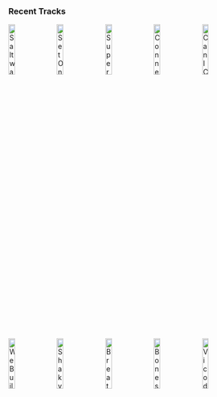 ### Recent Tracks
[<img src='https://lastfm.freetls.fastly.net/i/u/300x300/c745bb5ab977b1e7c9f53272b4c1bd8e.png' width='16%' height='16%' alt='Saltwater'>](https://www.last.fm/music/geowulf/_/saltwater)&nbsp;&nbsp;&nbsp;&nbsp;[<img src='https://lastfm.freetls.fastly.net/i/u/300x300/7e1744ebfbaec90ee42473fb2b00307f.png' width='16%' height='16%' alt='Set On Fire'>](https://www.last.fm/music/magic%2bgiant/_/set%2bon%2bfire)&nbsp;&nbsp;&nbsp;&nbsp;[<img src='https://lastfm.freetls.fastly.net/i/u/300x300/7f3804c219f2a87254e0c7698faced78.png' width='16%' height='16%' alt='Superposition'>](https://www.last.fm/music/young%2bthe%2bgiant/_/superposition)&nbsp;&nbsp;&nbsp;&nbsp;[<img src='https://lastfm.freetls.fastly.net/i/u/300x300/44f9223f6152d9b095096cfeb9dc3bbe.png' width='16%' height='16%' alt='Connection'>](https://www.last.fm/music/onerepublic/_/connection)&nbsp;&nbsp;&nbsp;&nbsp;[<img src='https://lastfm.freetls.fastly.net/i/u/300x300/cad2d300376ed1e482123ca2bcadb0a3.png' width='16%' height='16%' alt='Can I Call You Tonight?'>](https://www.last.fm/music/dayglow/_/can%2bi%2bcall%2byou%2btonight%253f)&nbsp;&nbsp;&nbsp;&nbsp;<br>[<img src='https://lastfm.freetls.fastly.net/i/u/300x300/e62bbd0522a80cb1cdcd929904f0ef73.png' width='16%' height='16%' alt='We Built This City'>](https://www.last.fm/music/starship/_/we%2bbuilt%2bthis%2bcity)&nbsp;&nbsp;&nbsp;&nbsp;[<img src='https://lastfm.freetls.fastly.net/i/u/300x300/3df761a99bed15d02bfee7e86f276bac.png' width='16%' height='16%' alt='Shaky Ground'>](https://www.last.fm/music/freedom%2bfry/_/shaky%2bground)&nbsp;&nbsp;&nbsp;&nbsp;[<img src='https://lastfm.freetls.fastly.net/i/u/300x300/6a83a851fa7a48a2c8e1b7d4dd5d7fda.png' width='16%' height='16%' alt='Breathing Electricity'>](https://www.last.fm/music/the%2belectric%2bsons/_/breathing%2belectricity)&nbsp;&nbsp;&nbsp;&nbsp;[<img src='https://lastfm.freetls.fastly.net/i/u/300x300/25774d1af634a0eb9e1e6edb71ca64a8.png' width='16%' height='16%' alt='Bones (feat. OneRepublic)'>](https://www.last.fm/music/galantis/_/bones%2b%2528feat.%2bonerepublic%2529)&nbsp;&nbsp;&nbsp;&nbsp;[<img src='https://lastfm.freetls.fastly.net/i/u/300x300/dddf471d581f7da796913f8c6cfc73e0.png' width='16%' height='16%' alt='Vicodin'>](https://www.last.fm/music/cvbz/_/vicodin)&nbsp;&nbsp;&nbsp;&nbsp;<br>